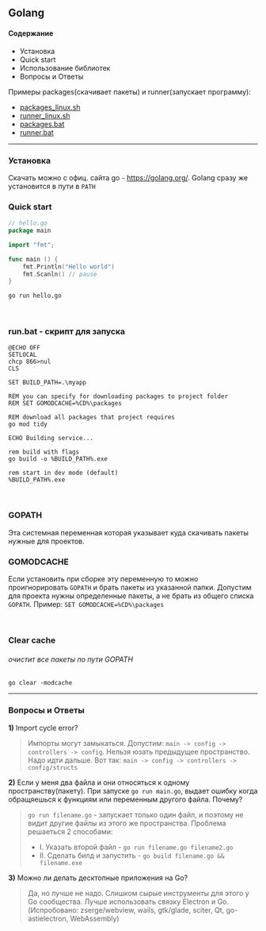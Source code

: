 ## Golang 

#### Содержание
* Установка 
* Quick start
* Использование библиотек
* Вопросы и Ответы

Примеры packages(скачивает пакеты) и runner(запускает программу):
* [packages_linux.sh](https://github.com/Nikeweke/EXAMPLES--Golang/blob/master/packages_runners/packages_linux.sh)
* [runner_linux.sh](https://github.com/Nikeweke/EXAMPLES--Golang/blob/master/packages_runners/runner_linux.sh)
* [packages.bat](https://github.com/Nikeweke/EXAMPLES--Golang/blob/master/packages_runners/packages.bat)
* [runner.bat](https://github.com/Nikeweke/EXAMPLES--Golang/blob/master/packages_runners/runner.bat)


--- 

### Установка
Скачать можно с офиц. сайта go - https://golang.org/. Golang сразу же установится в пути в `PATH`


### Quick start
```go
// hello.go
package main

import "fmt";

func main () {
	fmt.Println("Hello world")
	fmt.Scanln() // pause
}
```

```bash
go run hello.go
```

<br />


### run.bat - скрипт для запуска 

```batch
@ECHO OFF
SETLOCAL
chcp 866>nul
CLS

SET BUILD_PATH=.\myapp

REM you can specify for downloading packages to project folder
REM SET GOMODCACHE=%CD%\packages

REM download all packages that project requires
go mod tidy

ECHO Building service...

rem build with flags
go build -o %BUILD_PATH%.exe

rem start in dev mode (default)
%BUILD_PATH%.exe
```

<br />

### GOPATH
Эта системная переменная которая указывает куда скачивать пакеты нужные для проектов.

### GOMODCACHE
Если установить при сборке эту переменную то можно проигнорировать `GOPATH` и брать пакеты из указанной папки. Допустим для проекта нужны определенные пакеты, а не брать из общего списка `GOPATH`. Пример: `SET GOMODCACHE=%CD%\packages`

<br />

### Clear cache

###### очистит все пакеты по пути GOPATH

```
go clear -modcache
```

---

### Вопросы и Ответы

**1)** Import cycle error?
>Импорты могут замыкаться. Допустим: `main -> config -> controllers -> config`. Нельзя юзать предыдущее пространство. Надо идти дальше. Вот так: `main -> config -> controllers -> config/structs`

**2)** Если у меня два файла и они относяться к одному пространству(пакету). При запуске `go run main.go`, выдает ошибку когда обращяешься к функциям или переменным другого файла. Почему?
> `go run filename.go` - запускает только один файл, и поэтому не видит другие файлы из этого же пространства. 
> Проблема решаеться 2 способами:
> * I. Указать второй файл - `go run filename.go filename2.go`
> * II. Сделать билд и запустить - `go build filename.go && filename.exe`
> 

**3)** Можно ли делать десктопные приложения на Go?
> Да, но лучше не надо. Слишком сырые инструменты для этого у Go сообщества. Лучше использовать связку Electron и Go.
> (Испробовано: zserge/webview, wails, gtk/glade, sciter, Qt, go-astielectron, WebAssembly)
